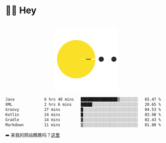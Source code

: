 
# 👋🏻 Hey
<div align="center">
	<br>
	<img src="https://raw.githubusercontent.com/Aniket965/Aniket965/master/pacman.svg?sanitize=true" width="200" height="200">
	<br>
</div>

<!--START_SECTION:waka-->

```text
Java             6 hrs 40 mins   ████████████████▒░░░░░░░░   65.47 %
XML              2 hrs 6 mins    █████░░░░░░░░░░░░░░░░░░░░   20.65 %
Groovy           27 mins         █░░░░░░░░░░░░░░░░░░░░░░░░   04.53 %
Kotlin           24 mins         █░░░░░░░░░░░░░░░░░░░░░░░░   03.98 %
Gradle           14 mins         ▓░░░░░░░░░░░░░░░░░░░░░░░░   02.43 %
Markdown         11 mins         ▒░░░░░░░░░░░░░░░░░░░░░░░░   01.80 %
```

<!--END_SECTION:waka-->

 ➡️  来我的网站瞧瞧吗？[这里](https://www.shaolongfei.com)
